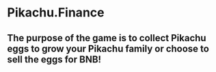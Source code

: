 # Pikachu.Finance

## The purpose of the game is to collect Pikachu eggs to grow your Pikachu family or choose to sell the eggs for BNB!
